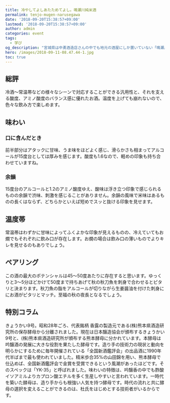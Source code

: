```yaml
---
title: 冷やしてよしあたためてよし。鳴瀬川純米酒
permalink: tenjo-mugen-narusegawa
date: '2018-09-20T15:38:57+09:00'
lastmod: '2018-09-20T15:38:57+09:00'
author: admin
categories: event
tags:
  - 学び
og_description: "宮城県は中勇酒造店さんの中でも地元の酒屋にしか置いていない「鳴瀬川」。冷酒〜常温帯などの様々なシーンで対応することができる汎用性と、それを支える酸度、アミノ酸度のバランス感に優れたお酒。温度を上げても崩れないので、色々な飲み方で楽しめます。前半部分はアタックに甘味、うま味をほどよく感じ、滑らかさも相まってアルコールが15度台としては厚みを感じます。酸度も1.6なので、軽めの印象も持ち合わせていますね。前半部分はアタックに甘味、うま味をほどよく感じ、滑らかさも相まってアルコールが15度台としては厚みを感じます。酸度も1.6なので、軽めの印象も持ち合わせていますね。\t15度台のアルコールと1.2のアミノ酸度ゆえ、酸味は浮き立つ印象で感じられるものの余韻で渋味、刺激を感じることがありません。余韻の風味で米味はあるものの長くはならず、どちらかといえば短めでスッと抜ける印象を見せます。"
hero: /images/2018-09-11-08.47.44-1.jpg
toc: true
---
```

## 総評
冷酒〜常温帯などの様々なシーンで対応することができる汎用性と、それを支える酸度、アミノ酸度のバランス感に優れたお酒。温度を上げても崩れないので、色々な飲み方で楽しめます。

## 味わい
### 口に含んだとき
前半部分はアタックに甘味、うま味をほどよく感じ、滑らかさも相まってアルコールが15度台としては厚みを感じます。酸度も1.6なので、軽めの印象も持ち合わせていますね。

### 余韻
15度台のアルコールと1.2のアミノ酸度ゆえ、酸味は浮き立つ印象で感じられるものの余韻で渋味、刺激を感じることがありません。余韻の風味で米味はあるものの長くはならず、どちらかといえば短めでスッと抜ける印象を見せます。

## 温度帯
常温帯はわずかに甘味によってふくよかな印象が見えるものの、冷えていてもお燗でもそれぞれに飲み口が存在します。お燗の場合は飲み口の薄いものでよりキレを見せるのもありでしょう。

## ペアリング
この酒の最大のポテンシャルは45〜50度あたりに存在すると思います。ゆっくりと3〜5分ほどかけて50度まで持ちあげて秋の秋刀魚を刺身で合わせるとピタリと決まります。秋刀魚の脂をアルコールが切りながら生姜醤油を付けた刺身ににお酒がピタリとマッチ。至福の秋の夜長となるでしょう。

## 特別コラム
きょうかい9号。昭和28年ごろ、代表銘柄 香露の製造元である(株)熊本県酒造研究所の保存酵母から分離されました。現在は日本醸造協会が頒布するきょうかい9号と、(株)熊本県酒造研究所が頒布する熊本酵母に分かれています。本酵母は吟醸酒の発展に大きな役割を果たした酵母です。造り手の技術力の現状と動向を明らかにするために毎年開催されている「全国新酒鑑評会」の出品酒に1990年代半ばまで最も使われていました。精米歩合35%の山田錦を用い、熊本酵母で仕込めば、全国新酒鑑評会で金賞を受賞できるという風潮があったほどです。そのスペックは「YK-35」と呼ばれました。味わいの特徴は、吟醸香の中でも酢酸イソアミルよりカプロン酸エチルを多く生産しやすいと言われています。一時代を築いた酵母は、造り手からも根強い人気を持つ酵母です。時代の流れと共に酵母の選択を変えることができるのは、杜氏をはじめとする技術者がいるからです。
